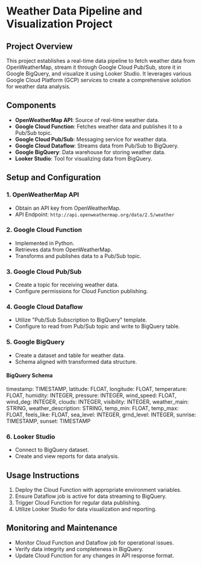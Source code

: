 # Weather Data Pipeline and Visualization Project

## Project Overview

This project establishes a real-time data pipeline to fetch weather data from OpenWeatherMap, stream it through Google Cloud Pub/Sub, store it in Google BigQuery, and visualize it using Looker Studio. It leverages various Google Cloud Platform (GCP) services to create a comprehensive solution for weather data analysis.

## Components

- **OpenWeatherMap API**: Source of real-time weather data.
- **Google Cloud Function**: Fetches weather data and publishes it to a Pub/Sub topic.
- **Google Cloud Pub/Sub**: Messaging service for weather data.
- **Google Cloud Dataflow**: Streams data from Pub/Sub to BigQuery.
- **Google BigQuery**: Data warehouse for storing weather data.
- **Looker Studio**: Tool for visualizing data from BigQuery.

## Setup and Configuration

### 1. OpenWeatherMap API
- Obtain an API key from OpenWeatherMap.
- API Endpoint: `http://api.openweathermap.org/data/2.5/weather`

### 2. Google Cloud Function
- Implemented in Python.
- Retrieves data from OpenWeatherMap.
- Transforms and publishes data to a Pub/Sub topic.

### 3. Google Cloud Pub/Sub
- Create a topic for receiving weather data.
- Configure permissions for Cloud Function publishing.

### 4. Google Cloud Dataflow
- Utilize "Pub/Sub Subscription to BigQuery" template.
- Configure to read from Pub/Sub topic and write to BigQuery table.

### 5. Google BigQuery
- Create a dataset and table for weather data.
- Schema aligned with transformed data structure.

#### BigQuery Schema
timestamp: TIMESTAMP,
latitude: FLOAT,
longitude: FLOAT,
temperature: FLOAT,
humidity: INTEGER,
pressure: INTEGER,
wind_speed: FLOAT,
wind_deg: INTEGER,
clouds: INTEGER,
visibility: INTEGER,
weather_main: STRING,
weather_description: STRING,
temp_min: FLOAT,
temp_max: FLOAT,
feels_like: FLOAT,
sea_level: INTEGER,
grnd_level: INTEGER,
sunrise: TIMESTAMP,
sunset: TIMESTAMP


### 6. Looker Studio
- Connect to BigQuery dataset.
- Create and view reports for data analysis.

## Usage Instructions

1. Deploy the Cloud Function with appropriate environment variables.
2. Ensure Dataflow job is active for data streaming to BigQuery.
3. Trigger Cloud Function for regular data publishing.
4. Utilize Looker Studio for data visualization and reporting.

## Monitoring and Maintenance

- Monitor Cloud Function and Dataflow job for operational issues.
- Verify data integrity and completeness in BigQuery.
- Update Cloud Function for any changes in API response format.

